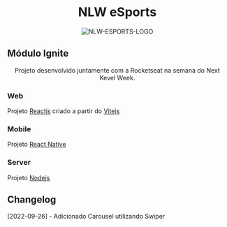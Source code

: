 <div align="center">
    <h1>NLW eSports</h1>
</div>

<div align="center">

![NLW-ESPORTS-LOGO](https://github.com/lstaborda/nlw-eSports/blob/master/web/src/assets/logo-nlw-esports.svg)


</div>


<h2>Módulo Ignite</h2>

<P align="center">
Projeto desenvolvido juntamente com a Rocketseat na semana do Next Kevel Week.
</P>

### Web

Projeto [Reactjs](https://pt-br.reactjs.org/)  criado a partir do [Vitejs](https://vitejs.dev/)

### Mobile

Projeto [React Native](https://reactnative.dev/)

### Server

Projeto [Nodejs](https://nodejs.org/en/)


## Changelog

[2022-09-26] - Adicionado Carousel utilizando Swiper
